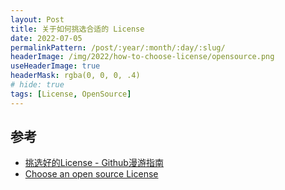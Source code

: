 ```yaml
---
layout: Post
title: 关于如何挑选合适的 License
date: 2022-07-05
permalinkPattern: /post/:year/:month/:day/:slug/
headerImage: /img/2022/how-to-choose-license/opensource.png
useHeaderImage: true
headerMask: rgba(0, 0, 0, .4)
# hide: true
tags: [License, OpenSource]
---
```


## 参考

- [挑选好的License - Github漫游指南](https://github.phodal.com/#/chapter/Github%E6%BC%AB%E6%B8%B8%E6%8C%87%E5%8D%97?id=%e6%8c%91%e9%80%89%e5%a5%bd-license)
- [Choose an open source License](https://choosealicense.com/)

